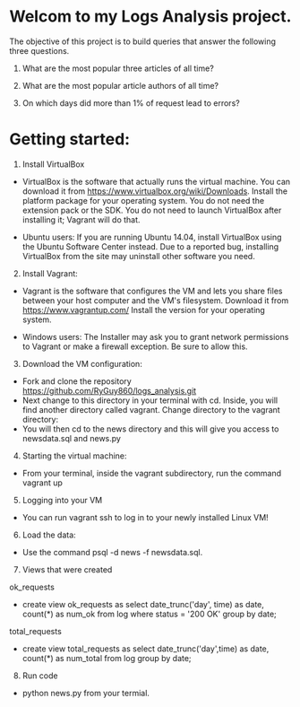 # Welcom to my Logs Analysis project.

The objective of this project is to build queries that answer the following three questions. 

1. What are the most popular three articles of all time?

2. What are the most popular article authors of all time?

3. On which days did more than 1% of request lead to errors? 

# Getting started: 

1. Install VirtualBox
- VirtualBox is the software that actually runs the virtual machine. You can download it from https://www.virtualbox.org/wiki/Downloads. Install the platform package for your operating system. You do not need the extension pack or the SDK. You do not need to launch VirtualBox after installing it; Vagrant will do that.

- Ubuntu users: If you are running Ubuntu 14.04, install VirtualBox using the Ubuntu Software Center instead. Due to a reported bug, installing VirtualBox from the site may uninstall other software you need.

2. Install Vagrant:
- Vagrant is the software that configures the VM and lets you share files between your host computer and the VM's filesystem. Download it from https://www.vagrantup.com/ Install the version for your operating system.

- Windows users: The Installer may ask you to grant network permissions to Vagrant or make a firewall exception. Be sure to allow this.

3. Download the VM configuration:
- Fork and clone the repository https://github.com/RyGuy860/logs_analysis.git
- Next change to this directory in your terminal with cd. Inside, you will find another directory called vagrant. Change directory to the vagrant directory:
- You will then cd to the news directory and this will give you access to newsdata.sql and news.py

4. Starting the virtual machine:
- From your terminal, inside the vagrant subdirectory, run the command vagrant up

5. Logging into your VM
- You can run vagrant ssh to log in to your newly installed Linux VM!

6. Load the data:
- Use the command psql -d news -f newsdata.sql.

7. Views that were created 

 ok_requests
- create view ok_requests as select date_trunc('day', time) as date, count(*) as num_ok from log where status = '200 OK' group by date;

 total_requests
- create view total_requests as select date_trunc('day',time) as date, count(*) as num_total from log group by date;

8. Run code
- python news.py from your termial. 
